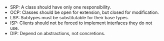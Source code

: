 - SRP: A class should have only one responsibility.
- OCP: Classes should be open for extension, but closed for modification.
- LSP: Subtypes must be substitutable for their base types.
- ISP: Clients should not be forced to implement interfaces they do not use.
- DIP: Depend on abstractions, not concretions.